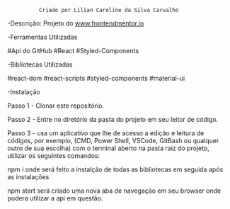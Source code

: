   
              Criado por Lilian Caroline da Silva Carvalho
-Descrição:
    Projeto do www.frontendmentor.io


-Ferramentas Utilizadas

#Api do GitHub #React #Styled-Components

-Biblíotecas Utilizadas

#react-dom #react-scripts #styled-components #material-ui

-Instalação

Passo 1 - Clonar este repositório.

Passo 2 - Entre no diretório da pasta do projeto em seu leitor de código.

Passo 3 - usa um aplicativo que lhe de acesso a edição e leitura de códigos, por exemplo, (CMD, Power Shell, VSCode, GitBash ou qualquer outro de sua escolha) com o terminal aberto na pasta raiz do projeto, utilizar os seguintes comandos:

npm i
onde será feito a instalção de todas as bibliotecas em seguida após as instalações

npm start
será criado uma nova aba de navegação em seu browser onde podera utilizar a api em questão.
